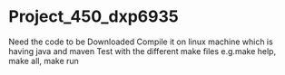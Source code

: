 Project_450_dxp6935
===================
Need the code to be Downloaded
Compile it on linux machine which is having java and maven
Test with the different make files e.g.make help, make all, make run
